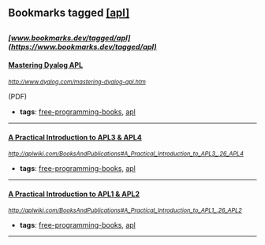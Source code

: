 ## Bookmarks tagged [[apl]](https://www.bookmarks.dev/search?q=[apl])

_<sup><sup>[www.bookmarks.dev/tagged/apl](https://www.bookmarks.dev/tagged/apl)</sup></sup>_
---
#### [Mastering Dyalog APL](http://www.dyalog.com/mastering-dyalog-apl.htm)
_<sup>http://www.dyalog.com/mastering-dyalog-apl.htm</sup>_

(PDF)
* **tags**: [free-programming-books](../tagged/free-programming-books.md), [apl](../tagged/apl.md)
---
#### [A Practical Introduction to APL3 & APL4](http://aplwiki.com/BooksAndPublications#A_Practical_Introduction_to_APL3_.26_APL4)
_<sup>http://aplwiki.com/BooksAndPublications#A_Practical_Introduction_to_APL3_.26_APL4</sup>_

* **tags**: [free-programming-books](../tagged/free-programming-books.md), [apl](../tagged/apl.md)
---
#### [A Practical Introduction to APL1 & APL2](http://aplwiki.com/BooksAndPublications#A_Practical_Introduction_to_APL1_.26_APL2)
_<sup>http://aplwiki.com/BooksAndPublications#A_Practical_Introduction_to_APL1_.26_APL2</sup>_

* **tags**: [free-programming-books](../tagged/free-programming-books.md), [apl](../tagged/apl.md)
---
